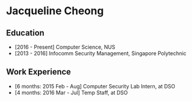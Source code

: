 # Jacqueline Cheong

## Education

* [2016 - Present] Computer Science, NUS
* [2013 - 2016]	Infocomm Security Management, Singapore Polytechnic

## Work Experience

* [6 months: 2015 Feb - Aug] Computer Security Lab Intern, at DSO
* [4 months: 2016 Mar - Jul] Temp Staff, at DSO

